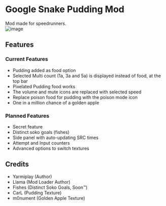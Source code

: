 # Google Snake Pudding Mod
Mod made for speedrunners.                     
![image](https://user-images.githubusercontent.com/6286286/226863493-e249cf3f-6c78-49a1-9c1e-a762a8041db0.png)

## Features
### Current Features
* Pudding added as food option
* Selected Multi count (1a, 3a and 5a) is displayed instead of food, at the top bar
* Pixelated Pudding food works
* The volume and mute icons are replaced with selected speed
* Replace poison food for pudding with the poison mode icon
* One in a million chance of a golden apple

### Planned Features
* Secret feature
* Distinct soko goals (fishes)
* Side panel with auto-updating SRC times
* Attempt and Input counters
* Advanced options to switch textures

## Credits
* Yarmiplay (Author)
* Llama (Mod Loader Author)
* Fishes (Distinct Soko Goals, Soon™)
* CarL (Pudding Texture)
* m0nument (Golden Apple Texture)
